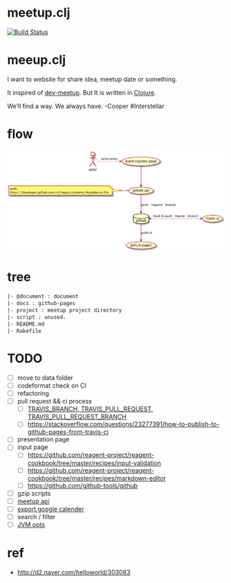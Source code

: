 meetup.clj
==========

[![Build Status](https://travis-ci.org/netpyoung/meetup.clj.svg?branch=master)](https://travis-ci.org/netpyoung/meetup.clj)

# meeup.clj

I want to website for share idea, meetup date or something.

It inspired of [dev-meetup](https://dev-meetup.github.io/). But It is written in [Clojure](https://clojure.org/).


We’ll find a way. We always have. -Cooper #Interstellar

# flow
![flow](@document/flow.png)

# tree

```
|- @document : document
|- docs : github-pages
|- project : meetup project directory
|- script : unused.
|- README.md
|- Rakefile
```

# TODO
- [ ] move to data folder
- [ ] codeformat check on CI
- [ ] refactoring
- [ ] pull request && ci process
  - [ ] [TRAVIS_BRANCH, TRAVIS_PULL_REQUEST, TRAVIS_PULL_REQUEST_BRANCH](https://docs.travis-ci.com/user/environment-variables/)
  - [ ] https://stackoverflow.com/questions/23277391/how-to-publish-to-github-pages-from-travis-ci
- [ ] presentation page
- [ ] input page
  - [ ] https://github.com/reagent-project/reagent-cookbook/tree/master/recipes/input-validation
  - [ ] https://github.com/reagent-project/reagent-cookbook/tree/master/recipes/markdown-editor
  - [ ] https://github.com/github-tools/github
- [ ] gzip scripts
- [ ] [meetup api](https://www.meetup.com/meetup_api/auth/)
- [ ] [export google calender](https://developers.google.com/google-apps/calendar/v3/reference/events/import)
- [ ] search / filter
- [ ] [JVM opts](https://dev.clojure.org/display/design/Improving+Clojure+Start+Time)

# ref
* http://d2.naver.com/helloworld/303083
